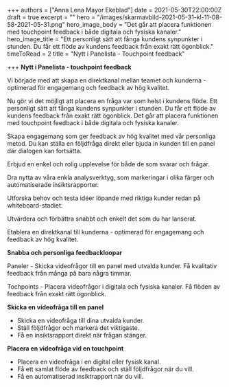 +++
authors = ["Anna Lena Mayor Ekeblad"]
date = 2021-05-30T22:00:00Z
draft = true
excerpt = ""
hero = "/images/skarmavbild-2021-05-31-kl-11-08-58-2021-05-31.png"
hero_image_body = "Det går att placera funktionen med touchpoint feedback i både digitala och fysiska kanaler."
hero_image_title = "Ett personligt sätt att fånga kundens synpunkter i stunden. Du får ett flöde av kundens feedback från exakt rätt ögonblick."
timeToRead = 2
title = "Nytt i Panelista - Touchpoint feedback"

+++
**Nytt i Panelista - touchpoint feedback**

Vi började med att skapa en direktkanal mellan teamet och kunderna - optimerad för engagemang och feedback av hög kvalitet.

Nu gör vi det möjligt att placera en fråga var som helst i kundens flöde. Ett personligt sätt att fånga kundens synpunkter i stunden. Du får ett flöde av kundens feedback från exakt rätt ögonblick. Det går att placera funktionen med touchpoint feedback i både digitala och fysiska kanaler.

Skapa engagemang som ger feedback av hög kvalitet med vår personliga metod. Du kan ställa en följdfråga direkt eller bjuda in kunden till en panel där dialogen kan fortsätta.

Erbjud en enkel och rolig upplevelse för både de som svarar och frågar.

Dra nytta av våra enkla analysverktyg, som markeringar i olika färger och automatiserade insiktsrapporter.

Utforska behov och testa idéer löpande med riktiga kunder redan på whiteboard-stadiet.

Utvärdera och förbättra snabbt och enkelt det som du har lanserat.

Etablera en direktkanal till kunderna - optimerad för engagemang och feedback av hög kvalitet.

**Snabba och personliga feedbackloopar**

Paneler - Skicka videofrågor till en panel med utvalda kunder. Få kvalitativ feedback från många på bara några timmar.

Tochpoints - Placera videofrågor i digitala och fysiska kanaler. Få flöden av feedback från exakt rätt ögonblick.

**Skicka en videofråga till en panel**

* Skicka en videofråga till dina utvalda kunder.
* Ställ följdfrågor och markera det viktigaste.
* Få en insiktsrapport direkt när frågan stänger.

**Placera en videofråga vid en touchpoint**

* Placera en videofråga i en digital eller fysisk kanal.
* Få ett samlat flöde av feedback och ställ följdfrågor när du vill.
* Få en automatiserad insiktrapport när du vill.
